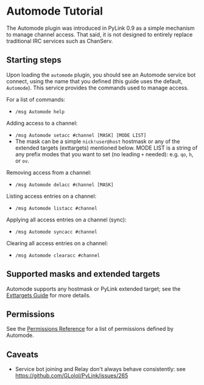 # Automode Tutorial

The Automode plugin was introduced in PyLink 0.9 as a simple mechanism to manage channel access. That said, it is not designed to entirely replace traditional IRC services such as ChanServ.

## Starting steps

Upon loading the `automode` plugin, you should see an Automode service bot connect, using the name that you defined (this guide uses the default, `Automode`). This service provides the commands used to manage access.

For a list of commands:
- `/msg Automode help`

Adding access to a channel:
- `/msg Automode setacc #channel [MASK] [MODE LIST]`
- The mask can be a simple `nick!user@host` hostmask or any of the extended targets (exttargets) mentioned below. MODE LIST is a string of any prefix modes that you want to set (no leading `+` needed): e.g. `qo`, `h`, or `ov`.

Removing access from a channel:
- `/msg Automode delacc #channel [MASK]`

Listing access entries on a channel:
- `/msg Automode listacc #channel`

Applying all access entries on a channel (sync):
- `/msg Automode syncacc #channel`

Clearing all access entries on a channel:
- `/msg Automode clearacc #channel`

## Supported masks and extended targets
Automode supports any hostmask or PyLink extended target; see the [Exttargets Guide](exttargets.md) for more details.

## Permissions

See the [Permissions Reference](permissions-reference.md#automode) for a list of permissions defined by Automode.

## Caveats

- Service bot joining and Relay don't always behave consistently: see https://github.com/GLolol/PyLink/issues/265
